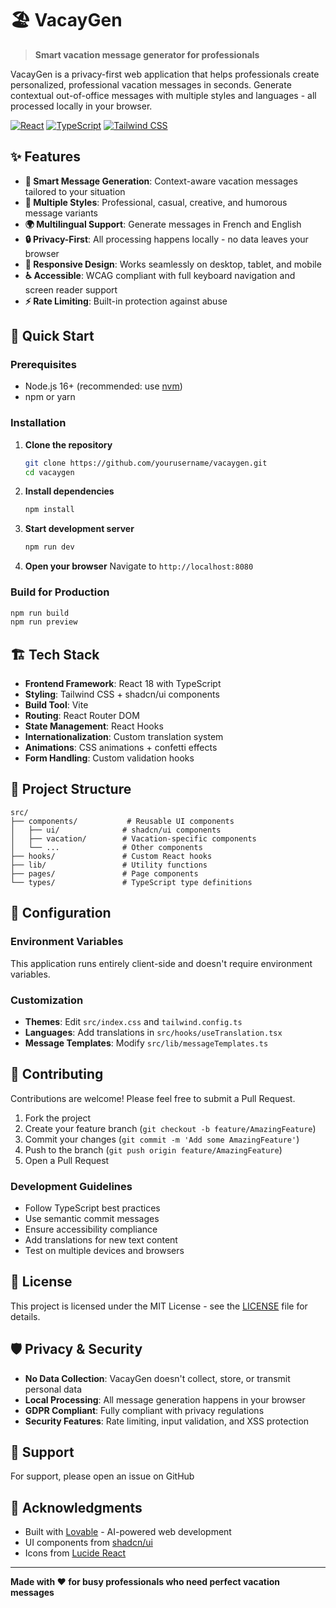 # 🏖️ VacayGen

> **Smart vacation message generator for professionals**

VacayGen is a privacy-first web application that helps professionals create personalized, professional vacation messages in seconds. Generate contextual out-of-office messages with multiple styles and languages - all processed locally in your browser.

[![React](https://img.shields.io/badge/React-20232A?style=for-the-badge&logo=react&logoColor=61DAFB)](https://reactjs.org/)
[![TypeScript](https://img.shields.io/badge/TypeScript-007ACC?style=for-the-badge&logo=typescript&logoColor=white)](https://www.typescriptlang.org/)
[![Tailwind CSS](https://img.shields.io/badge/Tailwind_CSS-38B2AC?style=for-the-badge&logo=tailwind-css&logoColor=white)](https://tailwindcss.com/)

## ✨ Features

- **🎯 Smart Message Generation**: Context-aware vacation messages tailored to your situation
- **🎨 Multiple Styles**: Professional, casual, creative, and humorous message variants
- **🌍 Multilingual Support**: Generate messages in French and English
- **🔒 Privacy-First**: All processing happens locally - no data leaves your browser
- **📱 Responsive Design**: Works seamlessly on desktop, tablet, and mobile
- **♿ Accessible**: WCAG compliant with full keyboard navigation and screen reader support
- **⚡ Rate Limiting**: Built-in protection against abuse

## 🚀 Quick Start

### Prerequisites

- Node.js 16+ (recommended: use [nvm](https://github.com/nvm-sh/nvm))
- npm or yarn

### Installation

1. **Clone the repository**
   ```bash
   git clone https://github.com/yourusername/vacaygen.git
   cd vacaygen
   ```

2. **Install dependencies**
   ```bash
   npm install
   ```

3. **Start development server**
   ```bash
   npm run dev
   ```

4. **Open your browser**
   Navigate to `http://localhost:8080`

### Build for Production

```bash
npm run build
npm run preview
```

## 🏗️ Tech Stack

- **Frontend Framework**: React 18 with TypeScript
- **Styling**: Tailwind CSS + shadcn/ui components
- **Build Tool**: Vite
- **Routing**: React Router DOM
- **State Management**: React Hooks
- **Internationalization**: Custom translation system
- **Animations**: CSS animations + confetti effects
- **Form Handling**: Custom validation hooks

## 📁 Project Structure

```
src/
├── components/           # Reusable UI components
│   ├── ui/              # shadcn/ui components
│   ├── vacation/        # Vacation-specific components
│   └── ...              # Other components
├── hooks/               # Custom React hooks
├── lib/                 # Utility functions
├── pages/               # Page components
└── types/               # TypeScript type definitions
```

## 🔧 Configuration

### Environment Variables

This application runs entirely client-side and doesn't require environment variables.

### Customization

- **Themes**: Edit `src/index.css` and `tailwind.config.ts`
- **Languages**: Add translations in `src/hooks/useTranslation.tsx`
- **Message Templates**: Modify `src/lib/messageTemplates.ts`

## 🤝 Contributing

Contributions are welcome! Please feel free to submit a Pull Request.

1. Fork the project
2. Create your feature branch (`git checkout -b feature/AmazingFeature`)
3. Commit your changes (`git commit -m 'Add some AmazingFeature'`)
4. Push to the branch (`git push origin feature/AmazingFeature`)
5. Open a Pull Request

### Development Guidelines

- Follow TypeScript best practices
- Use semantic commit messages
- Ensure accessibility compliance
- Add translations for new text content
- Test on multiple devices and browsers

## 📝 License

This project is licensed under the MIT License - see the [LICENSE](LICENSE) file for details.

## 🛡️ Privacy & Security

- **No Data Collection**: VacayGen doesn't collect, store, or transmit personal data
- **Local Processing**: All message generation happens in your browser
- **GDPR Compliant**: Fully compliant with privacy regulations
- **Security Features**: Rate limiting, input validation, and XSS protection

## 📧 Support

For support, please open an issue on GitHub

## 🙏 Acknowledgments

- Built with [Lovable](https://lovable.dev) - AI-powered web development
- UI components from [shadcn/ui](https://ui.shadcn.com/)
- Icons from [Lucide React](https://lucide.dev/)

---

**Made with ❤️ for busy professionals who need perfect vacation messages**
